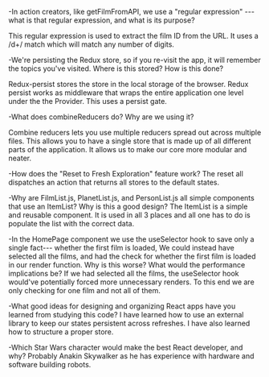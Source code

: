 -In action creators, like getFilmFromAPI, we use a "regular expression" --- what is that regular expression, and what is its purpose?

This regular expression is used to extract the film ID from the URL. It uses a /d+/ match which will match any number of digits.

-We're persisting the Redux store, so if you re-visit the app, it will remember the topics you've visited. Where is this stored? How is this done?

Redux-persist stores the store in the local storage of the browser. Redux persist works as middleware that wraps the entire application one level under the the Provider. This uses a persist gate.

-What does combineReducers do? Why are we using it?

Combine reducers lets you use multiple reducers spread out across multiple files. This allows you to have a single store that is made up of all different parts of the application. It allows us to make our core more modular and neater.

-How does the "Reset to Fresh Exploration" feature work?
The reset all dispatches an action that returns all stores to the default states.

-Why are FilmList.js, PlanetList.js, and PersonList.js all simple components that use an ItemList? Why is this a good design?
The ItemList is a simple and reusable component. It is used in all 3 places and all one has to do is populate the list with the correct data.

-In the HomePage component we use the useSelector hook to save only a single fact--- whether the first film is loaded, We could instead have selected all the films, and had the check for whether the first film is loaded in our render function. Why is this worse? What would the performance implications be?
If we had selected all the films, the useSelector hook would've potentially forced more unnecessary renders. To this end we are only checking for one film and not all of them.

-What good ideas for designing and organizing React apps have you learned from studying this code?
I have learned how to use an external library to keep our states persistent across refreshes. I have also learned how to structure a proper store.

-Which Star Wars character would make the best React developer, and why?
Probably Anakin Skywalker as he has experience with hardware and software building robots.